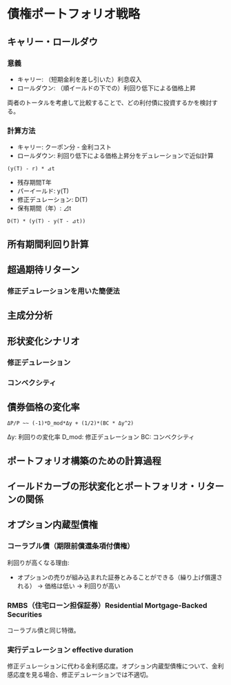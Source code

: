 # 債権ポートフォリオ戦略

## キャリー・ロールダウ

### 意義
* キャリー: （短期金利を差し引いた）利息収入
* ロールダウン: （順イールドの下での）利回り低下による価格上昇

両者のトータルを考慮して比較することで、どの利付債に投資するかを検討する。

### 計算方法
* キャリー: クーポン分 - 金利コスト
* ロールダウン: 利回り低下による価格上昇分をデュレーションで近似計算
```
(y(T) - r) * ⊿t
```
* 残存期間T年
* パーイールド: y(T)
* 修正デュレーション: D(T)
* 保有期間（年）: ⊿t
```
D(T) * (y(T) - y(T - ⊿t))
```


## 所有期間利回り計算

## 超過期待リターン

### 修正デュレーションを用いた簡便法

## 主成分分析

## 形状変化シナリオ

### 修正デュレーション
### コンベクシティ

## 債券価格の変化率
```
ΔP/P ~~ (-1)*D_mod*Δy + (1/2)*(BC * Δy^2)
```
Δy: 利回りの変化率
D_mod: 修正デュレーション
BC: コンベクシティ

## ポートフォリオ構築のための計算過程

## イールドカーブの形状変化とポートフォリオ・リターンの関係

## オプション内蔵型債権

### コーラブル債（期限前償還条項付債権）
利回りが高くなる理由:
* オプションの売りが組み込まれた証券とみることができる（繰り上げ償還される） -> 価格は低い -> 利回りが高い
### RMBS（住宅ローン担保証券）Residential Mortgage-Backed Securities
コーラブル債と同じ特徴。


### 実行デュレーション effective duration
修正デュレーションに代わる金利感応度。オプション内蔵型債権について、金利感応度を見る場合、修正デュレーションでは不適切。

